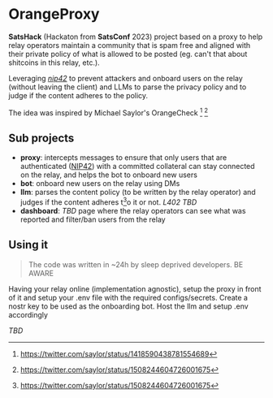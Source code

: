 # OrangeProxy

**SatsHack** (Hackaton from **SatsConf** 2023) project based on a proxy to help relay operators maintain a community that is spam free and aligned with their private policy of what is allowed to be posted (eg. can't that about shitcoins in this relay, etc.).

Leveraging [*nip42*][nip42] to prevent attackers and onboard users on the relay (without leaving the client) and LLMs to parse the privacy policy and to judge if the content adheres to the policy.

The idea was inspired by Michael Saylor's OrangeCheck [^orangecheck1] [^orangecheck2]

## Sub projects

- **proxy**: intercepts messages to ensure that only users that are authenticated ([NIP42][nip42]) with a committed collateral can stay connected on the relay, and helps the bot to onboard new users
- **bot**: onboard new users on the relay using DMs
- **llm**: parses the content policy (to be written by the relay operator) and judges if the content adheres t[^orangecheck2]o it or not. *L402 TBD*
- **dashboard**: *TBD* page where the relay operators can see what was reported and filter/ban users from the relay

## Using it

> The code was written in ~24h by sleep deprived developers. BE AWARE

Having your relay online (implementation agnostic), setup the proxy in front of it and setup your .env file with the required configs/secrets. Create a nostr key to be used as the onboarding bot. Host the llm and setup .env accordingly

*TBD*

 [nip42]: https://github.com/nostr-protocol/nips/blob/master/42.md
 [^orangecheck1]: https://twitter.com/saylor/status/1418590438781554689
 [^orangecheck2]: https://twitter.com/saylor/status/1508244604726001675